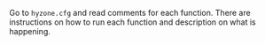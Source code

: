 Go to `hyzone.cfg` and read comments for each function. There are instructions on how to run each function and description on what is happening.